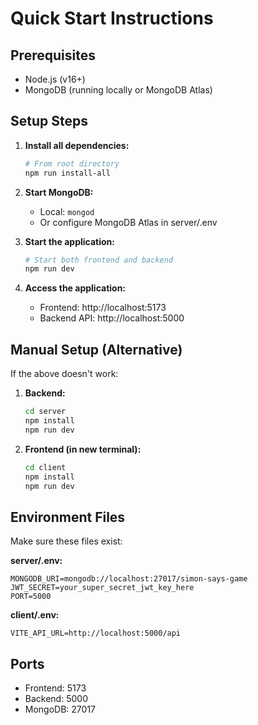 # Quick Start Instructions

## Prerequisites
- Node.js (v16+)
- MongoDB (running locally or MongoDB Atlas)

## Setup Steps

1. **Install all dependencies:**
   ```bash
   # From root directory
   npm run install-all
   ```

2. **Start MongoDB:**
   - Local: `mongod`
   - Or configure MongoDB Atlas in server/.env

3. **Start the application:**
   ```bash
   # Start both frontend and backend
   npm run dev
   ```

4. **Access the application:**
   - Frontend: http://localhost:5173
   - Backend API: http://localhost:5000

## Manual Setup (Alternative)

If the above doesn't work:

1. **Backend:**
   ```bash
   cd server
   npm install
   npm run dev
   ```

2. **Frontend (in new terminal):**
   ```bash
   cd client
   npm install
   npm run dev
   ```

## Environment Files

Make sure these files exist:

**server/.env:**
```
MONGODB_URI=mongodb://localhost:27017/simon-says-game
JWT_SECRET=your_super_secret_jwt_key_here
PORT=5000
```

**client/.env:**
```
VITE_API_URL=http://localhost:5000/api
```

## Ports
- Frontend: 5173
- Backend: 5000
- MongoDB: 27017

